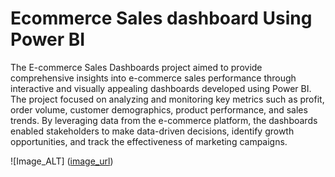 # Ecommerce Sales dashboard Using Power BI
  The E-commerce Sales Dashboards project aimed to provide comprehensive insights into e-commerce sales performance through interactive and visually appealing dashboards developed using Power BI. The project focused on analyzing and monitoring key metrics such as profit, order volume, customer demographics, product performance, and sales trends. By leveraging data from the e-commerce platform, the dashboards enabled stakeholders to make data-driven decisions, identify growth opportunities, and track the effectiveness of marketing campaigns.


![Image_ALT] ([image_url](https://github.com/AshishRawat26/Ecommerce-dashboard-Using-Power-BI/blob/0aed9ed5fe3fc6770503988068b160e398e7b737/Ecommerce%20Dashboard%20Image.png))
  
